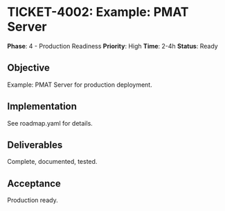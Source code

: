 # TICKET-4002: Example: PMAT Server

**Phase**: 4 - Production Readiness
**Priority**: High
**Time**: 2-4h
**Status**: Ready

## Objective
Example: PMAT Server for production deployment.

## Implementation
See roadmap.yaml for details.

## Deliverables
Complete, documented, tested.

## Acceptance
Production ready.
